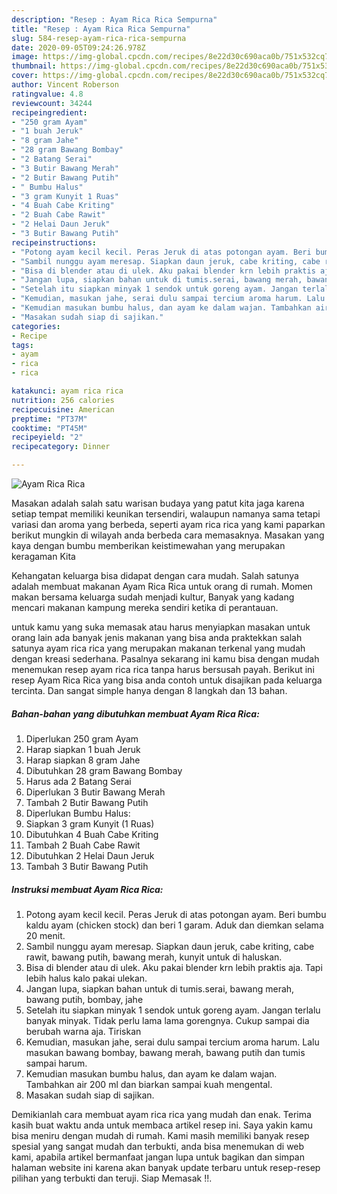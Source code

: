 ```yaml
---
description: "Resep : Ayam Rica Rica Sempurna"
title: "Resep : Ayam Rica Rica Sempurna"
slug: 584-resep-ayam-rica-rica-sempurna
date: 2020-09-05T09:24:26.978Z
image: https://img-global.cpcdn.com/recipes/8e22d30c690aca0b/751x532cq70/ayam-rica-rica-foto-resep-utama.jpg
thumbnail: https://img-global.cpcdn.com/recipes/8e22d30c690aca0b/751x532cq70/ayam-rica-rica-foto-resep-utama.jpg
cover: https://img-global.cpcdn.com/recipes/8e22d30c690aca0b/751x532cq70/ayam-rica-rica-foto-resep-utama.jpg
author: Vincent Roberson
ratingvalue: 4.8
reviewcount: 34244
recipeingredient:
- "250 gram Ayam"
- "1 buah Jeruk"
- "8 gram Jahe"
- "28 gram Bawang Bombay"
- "2 Batang Serai"
- "3 Butir Bawang Merah"
- "2 Butir Bawang Putih"
- " Bumbu Halus"
- "3 gram Kunyit 1 Ruas"
- "4 Buah Cabe Kriting"
- "2 Buah Cabe Rawit"
- "2 Helai Daun Jeruk"
- "3 Butir Bawang Putih"
recipeinstructions:
- "Potong ayam kecil kecil. Peras Jeruk di atas potongan ayam. Beri bumbu kaldu ayam (chicken stock) dan beri 1 garam. Aduk dan diemkan selama 20 menit."
- "Sambil nunggu ayam meresap. Siapkan daun jeruk, cabe kriting, cabe rawit, bawang putih, bawang merah, kunyit untuk di haluskan."
- "Bisa di blender atau di ulek. Aku pakai blender krn lebih praktis aja. Tapi lebih halus kalo pakai ulekan."
- "Jangan lupa, siapkan bahan untuk di tumis.serai, bawang merah, bawang putih, bombay, jahe"
- "Setelah itu siapkan minyak 1 sendok untuk goreng ayam. Jangan terlalu banyak minyak. Tidak perlu lama lama gorengnya. Cukup sampai dia berubah warna aja. Tiriskan"
- "Kemudian, masukan jahe, serai dulu sampai tercium aroma harum. Lalu masukan bawang bombay, bawang merah, bawang putih dan tumis sampai harum."
- "Kemudian masukan bumbu halus, dan ayam ke dalam wajan. Tambahkan air 200 ml dan biarkan sampai kuah mengental."
- "Masakan sudah siap di sajikan."
categories:
- Recipe
tags:
- ayam
- rica
- rica

katakunci: ayam rica rica 
nutrition: 256 calories
recipecuisine: American
preptime: "PT37M"
cooktime: "PT45M"
recipeyield: "2"
recipecategory: Dinner

---
```



![Ayam Rica Rica](https://img-global.cpcdn.com/recipes/8e22d30c690aca0b/751x532cq70/ayam-rica-rica-foto-resep-utama.jpg)

Masakan adalah salah satu warisan budaya yang patut kita jaga karena setiap tempat memiliki keunikan tersendiri, walaupun namanya sama tetapi variasi dan aroma yang berbeda, seperti ayam rica rica yang kami paparkan berikut mungkin di wilayah anda berbeda cara memasaknya. Masakan yang kaya dengan bumbu memberikan keistimewahan yang merupakan keragaman Kita



Kehangatan keluarga bisa didapat dengan cara mudah. Salah satunya adalah membuat makanan Ayam Rica Rica untuk orang di rumah. Momen makan bersama keluarga sudah menjadi kultur, Banyak yang kadang mencari makanan kampung mereka sendiri ketika di perantauan.

untuk kamu yang suka memasak atau harus menyiapkan masakan untuk orang lain ada banyak jenis makanan yang bisa anda praktekkan salah satunya ayam rica rica yang merupakan makanan terkenal yang mudah dengan kreasi sederhana. Pasalnya sekarang ini kamu bisa dengan mudah menemukan resep ayam rica rica tanpa harus bersusah payah.
Berikut ini resep Ayam Rica Rica yang bisa anda contoh untuk disajikan pada keluarga tercinta. Dan sangat simple hanya dengan 8 langkah dan 13 bahan.


<!--inarticleads1-->

##### Bahan-bahan yang dibutuhkan membuat Ayam Rica Rica:

1. Diperlukan 250 gram Ayam
1. Harap siapkan 1 buah Jeruk
1. Harap siapkan 8 gram Jahe
1. Dibutuhkan 28 gram Bawang Bombay
1. Harus ada 2 Batang Serai
1. Diperlukan 3 Butir Bawang Merah
1. Tambah 2 Butir Bawang Putih
1. Diperlukan  Bumbu Halus:
1. Siapkan 3 gram Kunyit (1 Ruas)
1. Dibutuhkan 4 Buah Cabe Kriting
1. Tambah 2 Buah Cabe Rawit
1. Dibutuhkan 2 Helai Daun Jeruk
1. Tambah 3 Butir Bawang Putih




<!--inarticleads2-->

##### Instruksi membuat  Ayam Rica Rica:

1. Potong ayam kecil kecil. Peras Jeruk di atas potongan ayam. Beri bumbu kaldu ayam (chicken stock) dan beri 1 garam. Aduk dan diemkan selama 20 menit.
1. Sambil nunggu ayam meresap. Siapkan daun jeruk, cabe kriting, cabe rawit, bawang putih, bawang merah, kunyit untuk di haluskan.
1. Bisa di blender atau di ulek. Aku pakai blender krn lebih praktis aja. Tapi lebih halus kalo pakai ulekan.
1. Jangan lupa, siapkan bahan untuk di tumis.serai, bawang merah, bawang putih, bombay, jahe
1. Setelah itu siapkan minyak 1 sendok untuk goreng ayam. Jangan terlalu banyak minyak. Tidak perlu lama lama gorengnya. Cukup sampai dia berubah warna aja. Tiriskan
1. Kemudian, masukan jahe, serai dulu sampai tercium aroma harum. Lalu masukan bawang bombay, bawang merah, bawang putih dan tumis sampai harum.
1. Kemudian masukan bumbu halus, dan ayam ke dalam wajan. Tambahkan air 200 ml dan biarkan sampai kuah mengental.
1. Masakan sudah siap di sajikan.




Demikianlah cara membuat ayam rica rica yang mudah dan enak. Terima kasih buat waktu anda untuk membaca artikel resep ini. Saya yakin kamu bisa meniru dengan mudah di rumah. Kami masih memiliki banyak resep spesial yang sangat mudah dan terbukti, anda bisa menemukan di web kami, apabila artikel bermanfaat jangan lupa untuk bagikan dan simpan halaman website ini karena akan banyak update terbaru untuk resep-resep pilihan yang terbukti dan teruji. Siap Memasak !!. 

